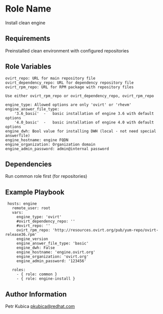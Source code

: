 Role Name
=========

Install clean engine

Requirements
------------

Preinstalled clean environment with configured repositories

Role Variables
--------------

    ovirt_repo: URL for main repository file 
    ovirt_dependency_repo: URL for dependency repository file
    ovirt_rpm_repo: URL for RPM package with repository files
    
    Use either ovirt_rpm_repo or ovirt_dependency_repo, ovirt_rpm_repo
    
    engine_type: Allowed options are only 'ovirt' or 'rhevm'
    engine_answer_file_type: 
        '3.6_basic'  -   basic installation of engine 3.6 with default options
        '4.0_basic'  -   basic installation of engine 4.0 with default options
    engine_dwh: Bool value for installing DWH (local - not need special answerfile)   
    engine_hostname: engine FQDN
    engine_organization: Organization domain
    engine_admin_password: admin@internal password

Dependencies
------------

Run common role first (for repositories)

Example Playbook
----------------

     hosts: engine
       remote_user: root
       vars:
         engine_type: 'ovirt'
         #ovirt_dependency_repo: ''
         #ovirt_repo: ''
         ovirt_rpm_repo: 'http://resources.ovirt.org/pub/yum-repo/ovirt-release36.rpm'
         engine_version
         engine_answer_file_type: 'basic'
         engine_dwh: False
         engine_hostname: 'engine.ovirt.org'
         engine_organization: 'ovirt.org'
         engine_admin_password: '123456'
    
       roles:
         - { role: common }
         - { role: engine-install }


Author Information
------------------

Petr Kubica
pkubica@redhat.com
